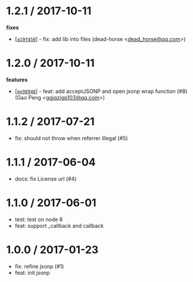 
1.2.1 / 2017-10-11
==================

**fixes**
  * [[`a19f450`](http://github.com/eggjs/egg-jsonp/commit/a19f45089ed8229a3ee0099a730a2be9ea57b114)] - fix: add lib into files (dead-horse <<dead_horse@qq.com>>)

1.2.0 / 2017-10-11
==================

**features**
  * [[`ee98948`](http://github.com/eggjs/egg-jsonp/commit/ee9894834ed8de081b26680a58506896d736cb61)] - feat: add acceptJSONP and open jsonp wrap function (#8) (Gao Peng <<ggjqzjgp103@qq.com>>)

1.1.2 / 2017-07-21
==================

  * fix: should not throw when referrer illegal (#5)

1.1.1 / 2017-06-04
==================

  * docs: fix License url (#4)

1.1.0 / 2017-06-01
==================

  * test: test on node 8
  * feat: support _callback and callback

1.0.0 / 2017-01-23
==================

  * fix: refine jsonp (#1)
  * feat: init jsonp
